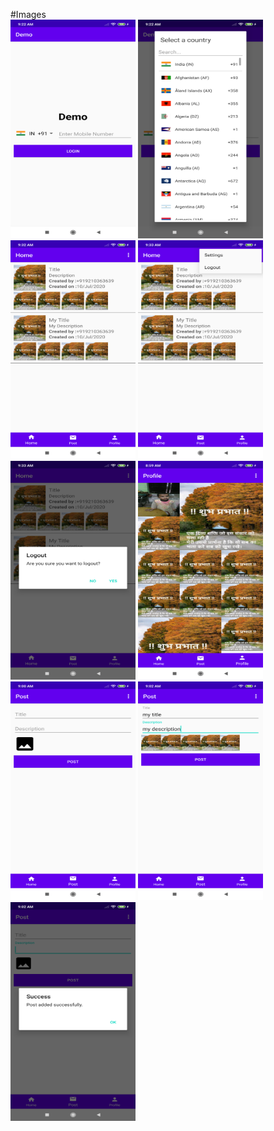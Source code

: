 #Images<br />
<img src="https://github.com/AnandKumarJha/Demo/blob/master/device-2020-07-10-092234.png" width="200" height="350">
<img src="https://github.com/AnandKumarJha/Demo/blob/master/device-2020-07-10-092248.png" width="200" height="350">
<img src="https://github.com/AnandKumarJha/Demo/blob/master/device-2020-07-10-093303.png" width="200" height="350">
<img src="https://github.com/AnandKumarJha/Demo/blob/master/device-2020-07-10-093327.png" width="200" height="350">
<img src="https://github.com/AnandKumarJha/Demo/blob/master/device-2020-07-10-093406.png" width="200" height="350">
<img src="https://github.com/AnandKumarJha/Demo/blob/master/device-2020-07-10-090016.png" width="200" height="350">
<img src="https://github.com/AnandKumarJha/Demo/blob/master/device-2020-07-10-090104.png" width="200" height="350">
<img src="https://github.com/AnandKumarJha/Demo/blob/master/device-2020-07-10-090234.png" width="200" height="350">
<img src="https://github.com/AnandKumarJha/Demo/blob/master/device-2020-07-10-090307.png" width="200" height="350">
